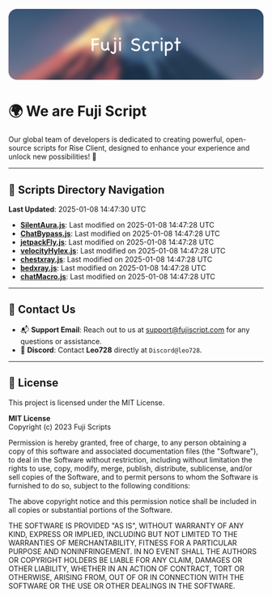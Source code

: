 ![Banner](.github/b.webp)

# 🌍 **We are Fuji Script**

Our global team of developers is dedicated to creating powerful, open-source scripts for Rise Client, designed to enhance your experience and unlock new possibilities! 🌟

---
<!-- SCRIPTS_NAVIGATION_START -->
## 📂 **Scripts Directory Navigation**

**Last Updated**: 2025-01-08 14:47:30 UTC

- **[SilentAura.js](scripts/SilentAura.js)**: Last modified on 2025-01-08 14:47:28 UTC
- **[ChatBypass.js](scripts/ChatBypass.js)**: Last modified on 2025-01-08 14:47:28 UTC
- **[jetpackFly.js](scripts/jetpackFly.js)**: Last modified on 2025-01-08 14:47:28 UTC
- **[velocityHylex.js](scripts/velocityHylex.js)**: Last modified on 2025-01-08 14:47:28 UTC
- **[chestxray.js](scripts/chestxray.js)**: Last modified on 2025-01-08 14:47:28 UTC
- **[bedxray.js](scripts/bedxray.js)**: Last modified on 2025-01-08 14:47:28 UTC
- **[chatMacro.js](scripts/chatMacro.js)**: Last modified on 2025-01-08 14:47:28 UTC

<!-- SCRIPTS_NAVIGATION_END -->

---

## 💬 **Contact Us**  
- 📬 **Support Email**: Reach out to us at [support@fujiscript.com](mailto:support@fujiscript.com) for any questions or assistance.  
- 💬 **Discord**: Contact **Leo728** directly at `Discord@leo728`.

---

## 📜 **License**

This project is licensed under the MIT License.  

**MIT License**  
Copyright (c) 2023 Fuji Scripts  

Permission is hereby granted, free of charge, to any person obtaining a copy of this software and associated documentation files (the "Software"), to deal in the Software without restriction, including without limitation the rights to use, copy, modify, merge, publish, distribute, sublicense, and/or sell copies of the Software, and to permit persons to whom the Software is furnished to do so, subject to the following conditions:  

The above copyright notice and this permission notice shall be included in all copies or substantial portions of the Software.  

THE SOFTWARE IS PROVIDED "AS IS", WITHOUT WARRANTY OF ANY KIND, EXPRESS OR IMPLIED, INCLUDING BUT NOT LIMITED TO THE WARRANTIES OF MERCHANTABILITY, FITNESS FOR A PARTICULAR PURPOSE AND NONINFRINGEMENT. IN NO EVENT SHALL THE AUTHORS OR COPYRIGHT HOLDERS BE LIABLE FOR ANY CLAIM, DAMAGES OR OTHER LIABILITY, WHETHER IN AN ACTION OF CONTRACT, TORT OR OTHERWISE, ARISING FROM, OUT OF OR IN CONNECTION WITH THE SOFTWARE OR THE USE OR OTHER DEALINGS IN THE SOFTWARE.  
